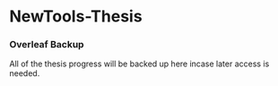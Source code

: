 # NewTools-Thesis
### Overleaf Backup

All of the thesis progress will be backed up here incase later access is needed.
